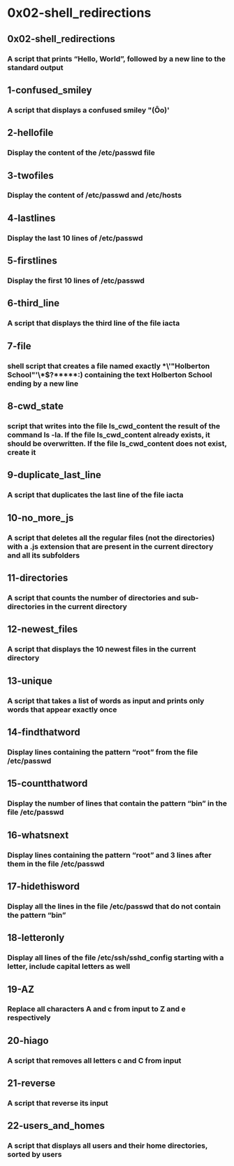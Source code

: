 # 0x02-shell_redirections
## 0x02-shell_redirections
### A script that prints “Hello, World”, followed by a new line to the standard output

## 1-confused_smiley 
### A script that displays a confused smiley "(Ôo)'

## 2-hellofile
### Display the content of the /etc/passwd file

## 3-twofiles
### Display the content of /etc/passwd and /etc/hosts

## 4-lastlines
### Display the last 10 lines of /etc/passwd

## 5-firstlines
### Display the first 10 lines of /etc/passwd

## 6-third_line
### A script that displays the third line of the file iacta

## 7-file
### shell script that creates a file named exactly \*\\'"Holberton School"\'\\*$\?\*\*\*\*\*:) containing the text Holberton School ending by a new line

## 8-cwd_state 
### script that writes into the file ls_cwd_content the result of the command ls -la. If the file ls_cwd_content already exists, it should be overwritten. If the file ls_cwd_content does not exist, create it

## 9-duplicate_last_line 
### A script that duplicates the last line of the file iacta

## 10-no_more_js 
### A script that deletes all the regular files (not the directories) with a .js extension that are present in the current directory and all its subfolders

## 11-directories
### A script that counts the number of directories and sub-directories in the current directory

## 12-newest_files
### A script that displays the 10 newest files in the current directory

## 13-unique
### A script that takes a list of words as input and prints only words that appear exactly once

## 14-findthatword
### Display lines containing the pattern “root” from the file /etc/passwd

## 15-countthatword
### Display the number of lines that contain the pattern “bin” in the file /etc/passwd

## 16-whatsnext
### Display lines containing the pattern “root” and 3 lines after them in the file /etc/passwd

## 17-hidethisword
### Display all the lines in the file /etc/passwd that do not contain the pattern “bin”

## 18-letteronly
### Display all lines of the file /etc/ssh/sshd_config starting with a letter, include capital letters as well

## 19-AZ 
### Replace all characters A and c from input to Z and e respectively

## 20-hiago
### A script that removes all letters c and C from input

## 21-reverse
### A script that reverse its input

## 22-users_and_homes
### A script that displays all users and their home directories, sorted by users 
